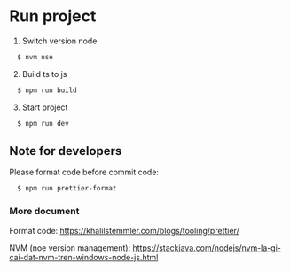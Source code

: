 # Run project

1. Switch version node

```bash
  $ nvm use
```

2. Build ts to js

```bash
  $ npm run build
```

3. Start project

```bash
  $ npm run dev
```


## Note for developers

Please format code before commit code: 

```bash
  $ npm run prettier-format 
```

### More document

Format code: https://khalilstemmler.com/blogs/tooling/prettier/

NVM (noe version management): https://stackjava.com/nodejs/nvm-la-gi-cai-dat-nvm-tren-windows-node-js.html

